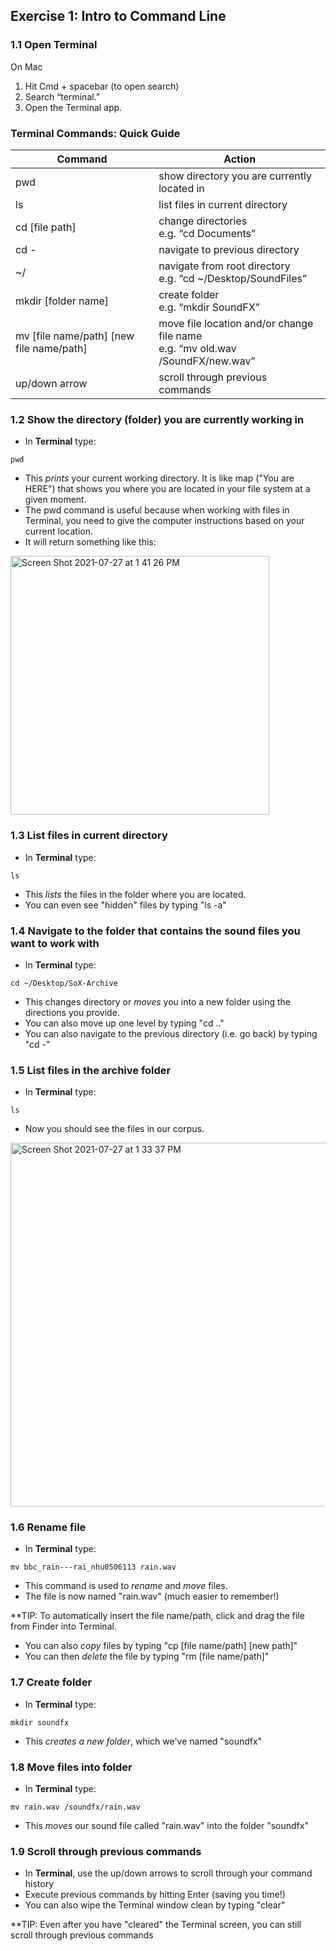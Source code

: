 ## Exercise 1: Intro to Command Line

### 1.1 Open Terminal

On Mac
1) Hit Cmd + spacebar (to open search)
2) Search “terminal.”
3) Open the Terminal app.


### Terminal Commands: Quick Guide
| Command      | Action |
| ----------- | ----------- |
| pwd    | show directory you are currently located in   |
| ls   | list files in current directory  |
| cd [file path]   | change directories <br/> e.g. “cd Documents”   |
| cd -   | navigate to previous directory |
| ~/   | navigate from root directory  <br/> e.g. “cd ~/Desktop/SoundFiles”  |
| mkdir [folder name]   | create folder  <br/> e.g. “mkdir SoundFX”  |
| mv [file name/path] [new file name/path]   | move file location and/or change file name <br/> e.g. “mv old.wav /SoundFX/new.wav” |
| up/down arrow   | scroll through previous commands |
  



### 1.2 Show the directory (folder) you are currently working in
- In <b>Terminal</b> type:
~~~shell
pwd
~~~

- This <i>prints</i> your current working directory. It is like map ("You are HERE") that shows you where you are located in your file system at a given moment.
- The pwd command is useful because when working with files in Terminal, you need to give the computer instructions based on your current location.
- It will return something like this:

<img width="414" alt="Screen Shot 2021-07-27 at 1 41 26 PM" src="https://user-images.githubusercontent.com/13421476/127217431-398b7c90-a35f-4530-877a-5aef1c93751f.png">


### 1.3 List files in current directory
- In <b>Terminal</b> type:
~~~shell
ls
~~~
- This <i>lists</i> the files in the folder where you are located.
- You can even see "hidden" files by typing "ls -a"

### 1.4 Navigate to the folder that contains the sound files you want to work with
- In <b>Terminal</b> type:
~~~shell
cd ~/Desktop/SoX-Archive
~~~
- This changes directory or <i>moves</i> you into a new folder using the directions you provide.
- You can also move up one level by typing "cd .."
- You can also navigate to the previous directory (i.e. go back) by typing "cd -"

### 1.5 List files in the archive folder
- In <b>Terminal</b> type:
~~~shell
ls
~~~
- Now you should see the files in our corpus.

<img width="582" alt="Screen Shot 2021-07-27 at 1 33 37 PM" src="https://user-images.githubusercontent.com/13421476/127216916-b2baa327-9b9a-4c2a-9a7c-ef5c59cf65b0.png">


### 1.6 Rename file
- In <b>Terminal</b> type:
~~~shell
mv bbc_rain---rai_nhu0506113 rain.wav
~~~
- This command is used to <i>rename</i> and <i>move</i> files.
- The file is now named "rain.wav" (much easier to remember!)

**TIP: To automatically insert the file name/path, click and drag the file from Finder into Terminal.

- You can also <i>copy</i> files by typing "cp [file name/path] [new path]"
- You can then <i>delete</i> the file by typing "rm [file name/path]"

  
### 1.7 Create folder
- In <b>Terminal</b> type:
~~~shell
mkdir soundfx
~~~
- This <i>creates a new folder</i>, which we've named "soundfx"
  
### 1.8 Move files into folder
- In <b>Terminal</b> type:
~~~shell
mv rain.wav /soundfx/rain.wav
~~~
- This <i>moves</i> our sound file called "rain.wav" into the folder "soundfx"

### 1.9 Scroll through previous commands
- In <b>Terminal</b>, use the up/down arrows to scroll through your command history
- Execute previous commands by hitting Enter (saving you time!)
- You can also wipe the Terminal window clean by typing "clear"

**TIP: Even after you have "cleared" the Terminal screen, you can still scroll through previous commands
